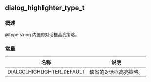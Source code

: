 ## dialog\_highlighter\_type\_t
### 概述
 @type string
 内置的对话框高亮策略。
### 常量
<p id="dialog_highlighter_type_t_consts">

| 名称 | 说明 | 
| -------- | ------- | 
| DIALOG\_HIGHLIGHTER\_DEFAULT | 缺省的对话框高亮策略。 |
